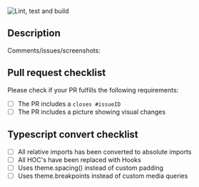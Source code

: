 ![Lint, test and build](https://github.com/tihlde/Kvark/workflows/Lint,%20test%20and%20build/badge.svg)
## Description

Comments/issues/screenshots:


## Pull request checklist

Please check if your PR fulfills the following requirements:
- [ ] The PR includes a `closes #issueID`
- [ ] The PR includes a picture showing visual changes

## Typescript convert checklist

- [ ] All relative imports has been converted to absolute imports
- [ ] All HOC's have been replaced with Hooks
- [ ] Uses theme.spacing() instead of custom padding
- [ ] Uses theme.breakpoints instead of custom media queries
